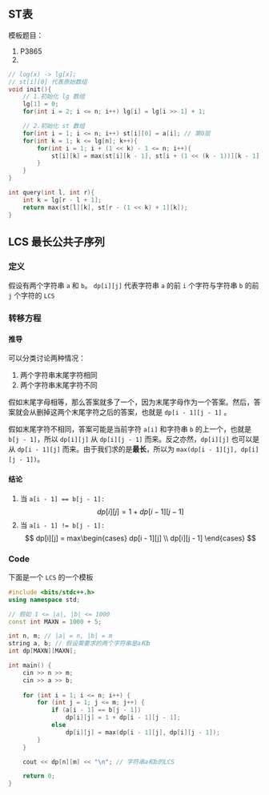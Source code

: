 ## ST表
模板题目：
1. P3865
2. 
```cpp
// log(x) -> lg[x];
// st[i][0] 代表原始数组
void init(){
    // 1.初始化 lg 数组
    lg[1] = 0;
    for(int i = 2; i <= n; i++) lg[i] = lg[i >> 1] + 1;

    // 2.初始化 st 数组
    for(int i = 1; i <= n; i++) st[i][0] = a[i]; // 第0层
    for(int k = 1; k <= lg[n]; k++){
        for(int i = 1; i + (1 << k) - 1 <= n; i++){
            st[i][k] = max(st[i][k - 1], st[i + (1 << (k - 1))][k - 1]);
        }
    }
}

int query(int l, int r){
    int k = lg[r - l + 1];
    return max(st[l][k], st[r - (1 << k) + 1][k]);
}
```

## LCS 最长公共子序列
### 定义
假设有两个字符串 `a` 和 `b`。
`dp[i][j]` 代表字符串 `a` 的前 `i` 个字符与字符串 `b` 的前 `j` 个字符的 `LCS`

### 转移方程
#### 推导
可以分类讨论两种情况：
1. 两个字符串末尾字符相同
2. 两个字符串末尾字符不同

假如末尾字母相等，那么答案就多了一个，因为末尾字母作为一个答案。然后，答案就会从删掉这两个末尾字符之后的答案，也就是 `dp[i - 1][j - 1]` 。

假如末尾字符不相同，答案可能是当前字符 `a[i]` 和字符串 `b` 的上一个，也就是 `b[j - 1]`，所以 `dp[i][j]` 从 `dp[i][j - 1]` 而来。反之亦然，`dp[i][j]` 也可以是从 `dp[i - 1][j]` 而来。由于我们求的是**最长**，所以为 `max(dp[i - 1][j], dp[i][j - 1])`。
#### 结论
1. 当 `a[i - 1] == b[j - 1]:`
$$
dp[i][j] = 1 + dp[i - 1][j - 1]
$$
2. 当 `a[i - 1] != b[j - 1]:`
$$
dp[i][j] = max\begin{cases}
dp[i - 1][j] \\
dp[i][j - 1]
\end{cases}
$$
### Code
下面是一个 `LCS` 的一个模板
```cpp
#include <bits/stdc++.h>
using namespace std;

// 假如 1 <= |a|, |b| <= 1000
const int MAXN = 1000 + 5;

int n, m; // |a| = n, |b| = m
string a, b; // 假设需要求的两个字符串是a和b
int dp[MAXN][MAXN];

int main() {
	cin >> n >> m;
	cin >> a >> b;
	
	for (int i = 1; i <= n; i++) {
		for (int j = 1; j <= m; j++) {
			if (a[i - 1] == b[j - 1]) 
				dp[i][j] = 1 + dp[i - 1][j - 1];
			else 
				dp[i][j] = max(dp[i - 1][j], dp[i][j - 1]);
		}
	}

	cout << dp[n][m] << "\n"; // 字符串a和b的LCS

	return 0;
}
```